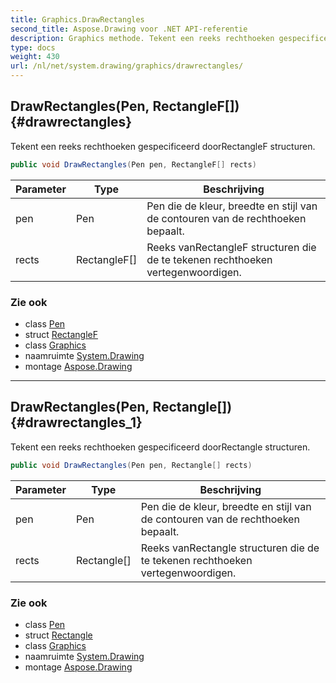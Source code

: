 ```yaml
---
title: Graphics.DrawRectangles
second_title: Aspose.Drawing voor .NET API-referentie
description: Graphics methode. Tekent een reeks rechthoeken gespecificeerd doorRectangleF structuren.
type: docs
weight: 430
url: /nl/net/system.drawing/graphics/drawrectangles/
---
```

## DrawRectangles(Pen, RectangleF[]) {#drawrectangles}

Tekent een reeks rechthoeken gespecificeerd doorRectangleF structuren.

```csharp
public void DrawRectangles(Pen pen, RectangleF[] rects)
```

| Parameter | Type | Beschrijving |
| --- | --- | --- |
| pen | Pen | Pen die de kleur, breedte en stijl van de contouren van de rechthoeken bepaalt. |
| rects | RectangleF[] | Reeks vanRectangleF structuren die de te tekenen rechthoeken vertegenwoordigen. |

### Zie ook

* class [Pen](../../pen/)
* struct [RectangleF](../../rectanglef/)
* class [Graphics](../)
* naamruimte [System.Drawing](../../graphics/)
* montage [Aspose.Drawing](../../../)

---

## DrawRectangles(Pen, Rectangle[]) {#drawrectangles_1}

Tekent een reeks rechthoeken gespecificeerd doorRectangle structuren.

```csharp
public void DrawRectangles(Pen pen, Rectangle[] rects)
```

| Parameter | Type | Beschrijving |
| --- | --- | --- |
| pen | Pen | Pen die de kleur, breedte en stijl van de contouren van de rechthoeken bepaalt. |
| rects | Rectangle[] | Reeks vanRectangle structuren die de te tekenen rechthoeken vertegenwoordigen. |

### Zie ook

* class [Pen](../../pen/)
* struct [Rectangle](../../rectangle/)
* class [Graphics](../)
* naamruimte [System.Drawing](../../graphics/)
* montage [Aspose.Drawing](../../../)


